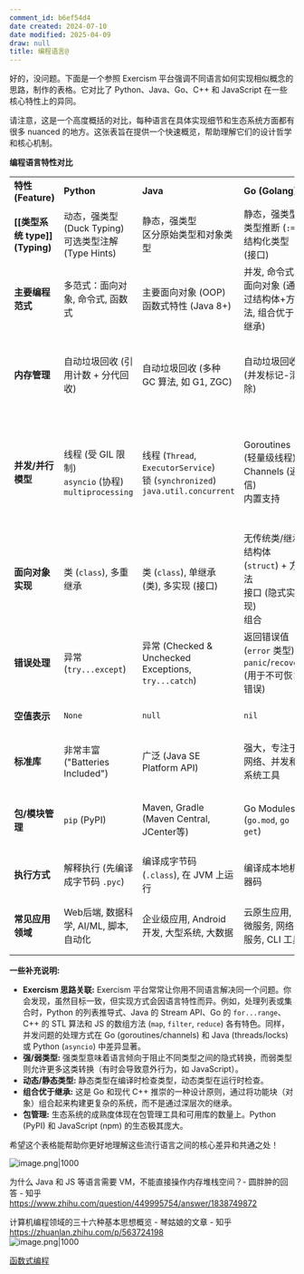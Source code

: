 ```yaml
---
comment_id: b6ef54d4
date created: 2024-07-10
date modified: 2025-04-09
draw: null
title: 编程语言@
---
```

好的，没问题。下面是一个参照 Exercism 平台强调不同语言如何实现相似概念的思路，制作的表格。它对比了 Python、Java、Go、C++ 和 JavaScript 在一些核心特性上的异同。

请注意，这是一个高度概括的对比，每种语言在具体实现细节和生态系统方面都有很多 nuanced 的地方。这张表旨在提供一个快速概览，帮助理解它们的设计哲学和核心机制。

**编程语言特性对比**

|                       |                                                      |                                                                                  |                                                    |                                                                                             |                                                                                                             |
| --------------------- | ---------------------------------------------------- | -------------------------------------------------------------------------------- | -------------------------------------------------- | ------------------------------------------------------------------------------------------- | ----------------------------------------------------------------------------------------------------------- |
| **特性 (Feature)**      | **Python**                                           | **Java**                                                                         | **Go (Golang)**                                    | **C++**                                                                                     | **JavaScript (Node.js/Browser)**                                                                            |
| **[[类型系统 type]] (Typing)** | 动态，强类型 (Duck Typing)<br>可选类型注解 (Type Hints)          | 静态，强类型<br>区分原始类型和对象类型                                                            | 静态，强类型<br>类型推断 (`:=`)<br>结构化类型 (接口)                | 静态，强类型<br>模板元编程支持泛型                                                                         | 动态，弱类型 (类型转换常见)<br>TypeScript 提供静态类型                                                                        |
| **主要编程范式**            | 多范式：面向对象, 命令式, 函数式                                   | 主要面向对象 (OOP)<br>函数式特性 (Java 8+)                                                  | 并发, 命令式<br>面向对象 (通过结构体+方法, 组合优于继承)                 | 多范式：命令式, 面向对象, 泛型, 函数式 (C++11+)                                                             | 多范式：事件驱动, 函数式, 原型继承式面向对象 (ES6+ Class 语法糖)                                                                   |
| **内存管理**              | 自动垃圾回收 (引用计数 + 分代回收)                                 | 自动垃圾回收 (多种 GC 算法, 如 G1, ZGC)                                                     | 自动垃圾回收 (并发标记-清除)                                   | 手动管理 (`new`/`delete`, `malloc`/`free`)<br>现代 C++ 推荐 RAII (智能指针)                             | 自动垃圾回收 (通常是标记-清除算法)                                                                                         |
| **并发/并行模型**           | 线程 (受 GIL 限制)<br>`asyncio` (协程)<br>`multiprocessing` | 线程 (`Thread`, `ExecutorService`)<br>锁 (`synchronized`)<br>`java.util.concurrent` | Goroutines (轻量级线程)<br>Channels (通信) <br>内置支持       | 线程 (`std::thread`)<br>锁 (`std::mutex`)<br>原子操作 (`std::atomic`)<br>异步 (`std::async`, C++11+) | 单线程事件循环<br>异步操作 (Callbacks, Promises, `async/await`)<br>Web Workers (浏览器/Node.js)<br>Node.js worker_threads |
| **面向对象实现**            | 类 (`class`), 多重继承                                    | 类 (`class`), 单继承 (类), 多实现 (接口)                                                   | 无传统类/继承<br>结构体 (`struct`) + 方法<br>接口 (隐式实现)<br>组合  | 类 (`class`), 多重继承<br>虚函数<br>模板                                                              | 原型继承<br>ES6 `class` 语法糖                                                                                     |
| **错误处理**              | 异常 (`try...except`)                                  | 异常 (Checked & Unchecked Exceptions, `try...catch`)                               | 返回错误值 (`error` 类型)<br>`panic`/`recover` (用于不可恢复错误) | 异常 (`try...catch`)<br>返回错误码                                                                 | 异常 (`try...catch`, `Error` 对象)                                                                              |
| **空值表示**              | `None`                                               | `null`                                                                           | `nil`                                              | `nullptr` (C++11+)<br>`NULL` (旧式)                                                           | `null` 和 `undefined` (不同含义)                                                                                 |
| **标准库**               | 非常丰富 ("Batteries Included")                          | 广泛 (Java SE Platform API)                                                        | 强大，专注于网络、并发和系统工具                                   | 综合 (STL: 容器, 算法, 迭代器等)                                                                      | 核心库相对较小<br>依赖宿主环境 API (DOM, Node.js API)                                                                    |
| **包/模块管理**            | `pip` (PyPI)                                         | Maven, Gradle (Maven Central, JCenter等)                                          | Go Modules (`go.mod`, `go get`)                    | 无官方标准<br>常用: CMake, Make, Conan, vcpkg                                                      | `npm`, `yarn` (npm registry)                                                                                |
| **执行方式**              | 解释执行 (先编译成字节码 `.pyc`)                                | 编译成字节码 (`.class`), 在 JVM 上运行                                                     | 编译成本地机器码                                           | 编译成本地机器码                                                                                    | 解释执行 或 JIT 编译 (如 V8 引擎)                                                                                     |
| **常见应用领域**            | Web后端, 数据科学, AI/ML, 脚本, 自动化                          | 企业级应用, Android 开发, 大型系统, 大数据                                                     | 云原生应用, 微服务, 网络服务, CLI 工具                           | 系统编程, 游戏开发, 高性能计算, 嵌入式                                                                      | Web 开发 (前后端), 移动应用 (跨平台), 脚本                                                                                |

**一些补充说明:**

- **Exercism 思路关联:** Exercism 平台常常让你用不同语言解决同一个问题。你会发现，虽然目标一致，但实现方式会因语言特性而异。例如，处理列表或集合时，Python 的列表推导式、Java 的 Stream API、Go 的 `for...range`、C++ 的 STL 算法和 JS 的数组方法 (`map`, `filter`, `reduce`) 各有特色。同样，并发问题的处理方式在 Go (goroutines/channels) 和 Java (threads/locks) 或 Python (`asyncio`) 中差异显著。
- **强/弱类型:** 强类型意味着语言倾向于阻止不同类型之间的隐式转换，而弱类型则允许更多这类转换（有时会导致意外行为，如 JavaScript）。
- **动态/静态类型:** 静态类型在编译时检查类型，动态类型在运行时检查。
- **组合优于继承:** 这是 Go 和现代 C++ 推崇的一种设计原则，通过将功能块（对象）组合起来构建更复杂的系统，而不是通过深层次的继承。
- **包管理:** 生态系统的成熟度体现在包管理工具和可用库的数量上。Python (PyPI) 和 JavaScript (npm) 的生态极其庞大。

希望这个表格能帮助你更好地理解这些流行语言之间的核心差异和共通之处！

![image.png|1000](https://imagehosting4picgo.oss-cn-beijing.aliyuncs.com/imagehosting/fix-dir%2Fpicgo%2Fpicgo-clipboard-images%2F2024%2F07%2F22%2F21-07-48-5edbe1c282f9c1f9d4171628ac65257e-20240722210747-9a674b.png)

为什么 Java 和 JS 等语言需要 VM，不能直接操作内存堆栈空间？- 圆胖肿的回答 - 知乎  
https://www.zhihu.com/question/449995754/answer/1838749872

计算机编程领域的三十六种基本思想概览 - 琴姑娘的文章 - 知乎  
https://zhuanlan.zhihu.com/p/563724198  
![image.png|1000](https://imagehosting4picgo.oss-cn-beijing.aliyuncs.com/imagehosting/fix-dir%2Fpicgo%2Fpicgo-clipboard-images%2F2024%2F07%2F02%2F00-07-37-01c416e1ef558a9789e41675ac50c59b-20240702000736-b20d56.png)

[函数式编程](函数式编程.md)
